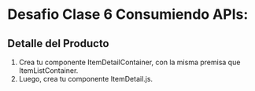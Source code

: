 # Desafio Clase 6 Consumiendo APIs:
## Detalle del Producto

1. Crea tu componente ItemDetailContainer, con la misma premisa que ItemListContainer.
2. Luego, crea tu componente ItemDetail.js.



